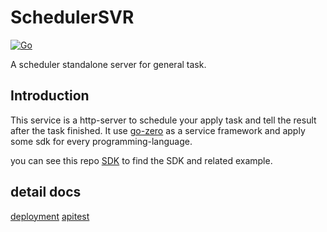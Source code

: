 # SchedulerSVR

[![Go](https://github.com/lukaproject/schedulersvr/actions/workflows/go.yml/badge.svg)](https://github.com/lukaproject/schedulersvr/actions/workflows/go.yml)

A scheduler standalone server for general task.

## Introduction

This service is a http-server to schedule your apply task and tell the result after the task finished. It use [go-zero](https://github.com/zeromicro/go-zero) as a service framework and apply some sdk for every programming-language.

you can see this repo [SDK](https://github.com/lukaproject/sdk) to find the SDK and related example.

## detail docs

[deployment](_doc/deployment.md)
[apitest](apitest/APITEST.md)
